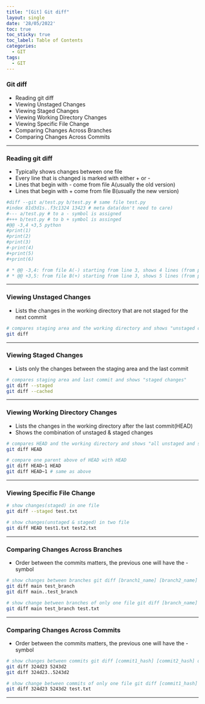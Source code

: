 ```yaml
---
title: "[Git] Git diff"
layout: single
date: '28/05/2022'
toc: true
toc_sticky: true
toc_label: Table of Contents
categories:
  - GIT
tags:
  - GIT
---
```


### Git diff
* Reading git diff
* Viewing Unstaged Changes
* Viewing Staged Changes
* Viewing Working Directory Changes
* Viewing Specific File Change
* Comparing Changes Across Branches
* Comparing Changes Across Commits

---

### Reading git diff
* Typically shows changes between one file
* Every line that is changed is marked with either + or -
* Lines that begin with - come from file A(usually the old version)
* Lines that begin with + come from file B(usually the new version)

```bash
#diff --git a/test.py b/test.py # same file test.py
#index 81d3d1s..f3c1324 13423 # meta data(don't need to care)
#--- a/test.py # to a - symbol is assigned
#+++ b/test.py # to b + symbol is assinged
#@@ -3,4 +3,5 python 
#print(1)
#print(2)
#print(3)
#-print(4)
#+print(5)
#+print(6)

# * @@ -3,4: from file A(-) starting from line 3, shows 4 lines (from print(1) to print(4))
# * @@ +3,5: from file B(+) starting from line 3, shows 5 lines (from print(1) to print(6) execept print(4))
```

---

### Viewing Unstaged Changes
* Lists the changes in the working directory that are not staged for the next commit

```bash
# compares staging area and the working directory and shows "unstaged changes"
git diff
```

---

### Viewing Staged Changes
* Lists only the changes between the staging area and the last commit

```bash
# compares staging area and last commit and shows "staged changes"
git diff --staged
git diff --cached
```

---

### Viewing Working Directory Changes
* Lists the changes in the working directory after the last commit(HEAD)
* Shows the combination of unstaged & staged changes

```bash
# compares HEAD and the working directory and shows "all unstaged and staged changes" since HEAD
git diff HEAD

# compare one parent above of HEAD with HEAD
git diff HEAD~1 HEAD
git diff HEAD~1 # same as above
```

---

### Viewing Specific File Change

```bash
# show changes(staged) in one file
git diff --staged test.txt

# show changes(unstaged & staged) in two file
git diff HEAD test1.txt test2.txt
```

---

### Comparing Changes Across Branches
* Order between the commits matters, the previous one will have the - symbol

```bash
# show changes between branches git diff [branch1_name] [branch2_name] or git diff [branch1_name]..[branch2_name]
git diff main test_branch
git diff main..test_branch

# show change between branches of only one file git diff [branch_name] [branch2_name] [file_name]
git diff main test_branch test.txt
```

---

### Comparing Changes Across Commits
* Order between the commits matters, the previous one will have the - symbol

```bash
# show changes between commits git diff [commit1_hash] [commit2_hash] or git diff [commit1_hash]..[commit2_hash]
git diff 324d23 5243d2
git diff 324d23..5243d2

# show change between commits of only one file git diff [commit1_hash] [commit2_hash] [file_name]
git diff 324d23 5243d2 test.txt
```

---